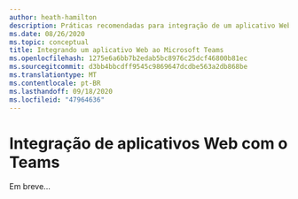 ```yaml
---
author: heath-hamilton
description: Práticas recomendadas para integração de um aplicativo Web existente com o Microsoft Teams
ms.date: 08/26/2020
ms.topic: conceptual
title: Integrando um aplicativo Web ao Microsoft Teams
ms.openlocfilehash: 1275e6a6bb7b2edab5bc8976c25dcf46800b81ec
ms.sourcegitcommit: d3bb4bbcdff9545c9869647dcdbe563a2db868be
ms.translationtype: MT
ms.contentlocale: pt-BR
ms.lasthandoff: 09/18/2020
ms.locfileid: "47964636"
---
```

# <a name="integrating-web-apps-with-teams"></a>Integração de aplicativos Web com o Teams

Em breve...
